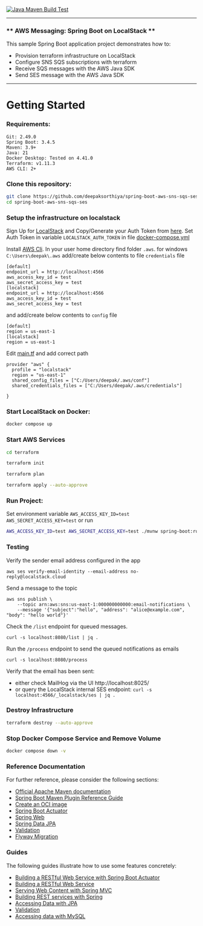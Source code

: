 [![Java Maven Build Test](https://github.com/deepaksorthiya/spring-boot-aws-sns-sqs-ses/actions/workflows/maven-build.yml/badge.svg)](https://github.com/deepaksorthiya/spring-boot-aws-sns-sqs-ses/actions/workflows/maven-build.yml)

---

### ** AWS Messaging: Spring Boot on LocalStack **

This sample Spring Boot application project demonstrates how to:

* Provision terraform infrastructure on LocalStack
* Configure SNS SQS subscriptions with terraform
* Receive SQS messages with the AWS Java SDK
* Send SES message with the AWS Java SDK

---

# Getting Started

### Requirements:

```
Git: 2.49.0
Spring Boot: 3.4.5
Maven: 3.9+
Java: 21
Docker Desktop: Tested on 4.41.0
Terraform: v1.11.3
AWS CLI: 2+
```

### Clone this repository:

```bash
git clone https://github.com/deepaksorthiya/spring-boot-aws-sns-sqs-ses.git
cd spring-boot-aws-sns-sqs-ses
```

### Setup the infrastructure on localstack

Sign Up for [LocalStack](https://app.localstack.cloud) and Copy/Generate your Auth Token
from  [here](https://app.localstack.cloud/settings/auth-tokens).
Set Auth Token in variable ```LOCALSTACK_AUTH_TOKEN``` in file [docker-compose.yml](docker-compose.yml)

Install [AWS Cli](https://docs.aws.amazon.com/cli/latest/userguide/getting-started-install.html).
In your user home directory find folder ```.aws```.
for windows ```C:\Users\deepak\.aws```
add/create below contents to file ```credentials``` file

```
[default]
endpoint_url = http://localhost:4566
aws_access_key_id = test
aws_secret_access_key = test
[localstack]
endpoint_url = http://localhost:4566
aws_access_key_id = test
aws_secret_access_key = test

```

and add/create below contents to ```config``` file

```
[default]
region = us-east-1
[localstack]
region = us-east-1

```

Edit [main.tf](terraform/main.tf) and add correct path

```
provider "aws" {
  profile = "localstack"
  region = "us-east-1"
  shared_config_files = ["C:/Users/deepak/.aws/conf"]
  shared_credentials_files = ["C:/Users/deepak/.aws/credentials"]

}
```

### Start LocalStack on Docker:

```bash
docker compose up
```

### Start AWS Services

```bash
cd terraform
```

```bash
terraform init
```

```bash
terraform plan
```

```bash
terraform apply --auto-approve
```

### Run Project:

Set environment variable
```AWS_ACCESS_KEY_ID=test```
```AWS_SECRET_ACCESS_KEY=test```
or run

```bash
AWS_ACCESS_KEY_ID=test AWS_SECRET_ACCESS_KEY=test ./mvnw spring-boot:run
```

### Testing

Verify the sender email address configured in the app

    aws ses verify-email-identity --email-address no-reply@localstack.cloud

Send a message to the topic

    aws sns publish \
        --topic arn:aws:sns:us-east-1:000000000000:email-notifications \
        --message '{"subject":"hello", "address": "alice@example.com", "body": "hello world"}'

Check the `/list` endpoint for queued messages.

    curl -s localhost:8080/list | jq .

Run the `/process` endpoint to send the queued notifications as emails

    curl -s localhost:8080/process

Verify that the email has been sent:

* either check MailHog via the UI http://localhost:8025/
* or query the LocalStack internal SES endpoint: `curl -s localhost:4566/_localstack/ses | jq .`

### Destroy Infrastructure

```bash
terraform destroy --auto-approve
```

### Stop Docker Compose Service and Remove Volume

```bash
docker compose down -v
```

### Reference Documentation

For further reference, please consider the following sections:

* [Official Apache Maven documentation](https://maven.apache.org/guides/index.html)
* [Spring Boot Maven Plugin Reference Guide](https://docs.spring.io/spring-boot/maven-plugin)
* [Create an OCI image](https://docs.spring.io/spring-boot/maven-plugin/build-image.html)
* [Spring Boot Actuator](https://docs.spring.io/spring-boot/reference/actuator/index.html)
* [Spring Web](https://docs.spring.io/spring-boot/reference/web/servlet.html)
* [Spring Data JPA](https://docs.spring.io/spring-boot/reference/data/sql.html#data.sql.jpa-and-spring-data)
* [Validation](https://docs.spring.io/spring-boot//io/validation.html)
* [Flyway Migration](https://docs.spring.io/spring-boot/how-to/data-initialization.html#howto.data-initialization.migration-tool.flyway)

### Guides

The following guides illustrate how to use some features concretely:

* [Building a RESTful Web Service with Spring Boot Actuator](https://spring.io/guides/gs/actuator-service/)
* [Building a RESTful Web Service](https://spring.io/guides/gs/rest-service/)
* [Serving Web Content with Spring MVC](https://spring.io/guides/gs/serving-web-content/)
* [Building REST services with Spring](https://spring.io/guides/tutorials/rest/)
* [Accessing Data with JPA](https://spring.io/guides/gs/accessing-data-jpa/)
* [Validation](https://spring.io/guides/gs/validating-form-input/)
* [Accessing data with MySQL](https://spring.io/guides/gs/accessing-data-mysql/)

